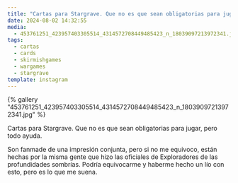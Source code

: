 ```yaml
---
title: "Cartas para Stargrave. Que no es que sean obligatorias para jugar"
date: 2024-08-02 14:32:55
media:
  - 453761251_423957403305514_4314572708449485423_n_18039097213972341.jpg
tags:
  - cartas
  - cards
  - skirmishgames
  - wargames
  - stargrave
template: instagram
---
```


{% gallery "453761251_423957403305514_4314572708449485423_n_18039097213972341.jpg" %}

Cartas para Stargrave. Que no es que sean obligatorias para jugar, pero todo ayuda.

Son fanmade de una impresión conjunta, pero si no me equivoco, están hechas por la misma gente que hizo las oficiales de Exploradores de las profundidades sombrías. Podría equivocarme y haberme hecho un lío con esto, pero es lo que me suena.


